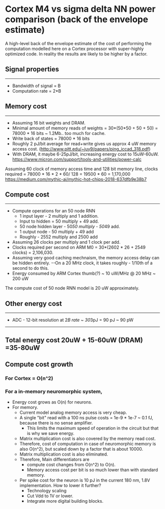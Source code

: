 # Cortex M4 vs sigma delta NN power comparison (back of the envelope estimate)

A high-level back of the envelope estimate of the cost of performing the computation modelled here on a Cortex processor with super-highly optimized code. In reality the results are likely to be higher by a factor.

## Signal properties
---
- Bandwidth of signal = B
- Computation rate = 2*B

## Memory cost
---
- Assuming 16 bit weights and DRAM.
- Minimal amount of memory reads of weights = 30*(50*50 + 50 + 50) = 78000 * 16 bits ~ 1.2Mb.. too much for cache.
- Write back of states = 78000 * 16 bits
- Roughly 2 pJ/bit average for read+write gives us approx 4 uW memory access cost.
(http://www.pitt.edu/~juy9/papers/ping_iccad_318.pdf)
- With DRAM, it maybe 6-25pJ/bit, increasing energy cost to 15uW-60uW.
https://www.micron.com/support/tools-and-utilities/power-calc

Assuming 60 clock of memory access time and 128 bit memory line, clocks required = 78000 * 16 * 2 * 60/ 128 = 19500 * 60 = 1,170,000
https://medium.com/mythic-ai/mythic-hot-chips-2018-637dfb9e38b7

## Compute cost
---
- Compute operations for an 50 node RNN  
  - 1 input layer - 2 multiply and 1 addition.
  - Input to hidden = 50 multiply + 49 add.
  - 50 node hidden layer - 50*50 multiply - 50*49 add.
  - 1 output node - 50 multiply + 49 add
  - Roughly - 2552 multiply and 2500 add
- Assuming 26 clocks per multiply and 1 clock per add.
- Clocks required per second on ARM M0 = 30*(2602 * 26 + 2549 clocks) = 2,106,030.
- Assuming very good caching mechnaism, the memory access delay can be hidden entirely.
--On a 20 MHz clock, it takes roughly - 1/10th of a second to do this.
- Energy consumed by ARM Cortex thumb(?) ~ 10 uW/MHz @ 20 MHz ~ 200 uW

The compute cost of 50 node RNN model is 20 uW approximately.

## Other energy cost
---
- ADC - 12-bit resolution at 2*B rate ~ 30*3pJ = 90 pJ ~ 90 pW

---
Total energy cost 20uW + 15-60uW (DRAM) =35-80uW
---

## Compute cost growth 
### For Cortex = O(n^2)
### For a in-memory neuromorphic system, 
- Energy cost grows as O(n) for neurons. 
- For memory.
  - Current model analog memory access is very cheap. 
  - A single "bit" read with a 100 ns pulse costs = 1e-9 * 1e-7 ~ 0.1 fJ, because there is no sense amplifier.
      - This limits the maximum speed of operation in the circuit but that is why we save energy.
  - Matrix multiplication cost is also covered by the memory read cost.
  - Therefore, cost of computation in case of neuromorphic memory is also O(n^2), but scaled down by a factor that is about 10000.
  - Matrix multiplication cost is also eliminated.
  - Therefore, Main differentiators are 
      - compute cost changes from O(n^2) to O(n).
      - Memory access cost per bit is so much lower than with standard memory.
  - Per spike cost for the neuron is 10 pJ in the current 180 nm, 1.8V implementation. How to lower it further?
      - Technology scaling
      - Cut Vdd to 1V or lower.
      - Integrate more digital building blocks.

